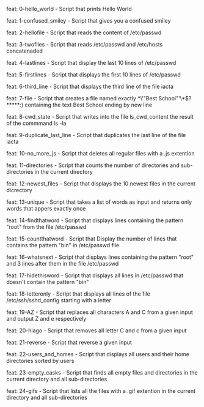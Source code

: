 feat: 0-hello_world - Script that prints Hello World

feat: 1-confused_smiley - Script that gives you a confused smiley

feat: 2-hellofile - Script that reads the content of /etc/passwd

feat: 3-twofiles - Script that reads /etc/passwd and /etc/hosts concatenaded

feat: 4-lastlines - Script that display the last 10 lines of /etc/passwd

feat: 5-firstlines - Script that displays the first 10 lines of /etc/passwd

feat: 6-third_line - Script that displays the third line of the file iacta

feat: 7-file - Script that creates a file named exactly \*\\'"Best School"\'\\*$\?\*\*\*\*\*:) containing the text Best School ending by new line

feat: 8-cwd_state - Script that writes into the file ls_cwd_content the result of the commmand ls -la

feat: 9-duplicate_last_line - Script that duplicates the last line of the file iacta


feat: 10-no_more_js - Script that deletes all regular files with a .js extention

feat: 11-directories - Script that counts the number of directories and sub-directories in the current directory

feat: 12-newest_files - Script that displays the 10 newest files in the current dicrectory

feat: 13-unique - Script that takes a list of words as input and returns only words that appers exactly once

feat: 14-findthatword - Script that displays lines containing the pattern "root" from the file /etc/passwd

feat: 15-countthatword - Script that Display the number of lines that contains the pattern "bin" in /etc/passwd file

feat: 16-whatsnext - Script that displays lines containing the pattern "root" and 3 lines after them in the file /etc/passwd

feat: 17-hidethisword - Script that displays all lines in /etc/passwd that doesn't contain the pattern "bin"

feat: 18-letteronly - Script that displays all lines of the file /etc/ssh/sshd_config starting with a letter

feat: 19-AZ - Script that replaces all characters A and C from a given input and output Z and e respectively

feat: 20-hiago - Script that removes all letter C and c from a given input

feat: 21-reverse - Script that reverse a given input

feat: 22-users_and_homes - Script that displays all users and their home directories sorted by users

feat: 23-empty_casks - Script that finds all empty files and directories in the current directory and all sub-directories

feat: 24-gifs - Script that lists all the files with a .gif extention in the current directory and all sub-directories
